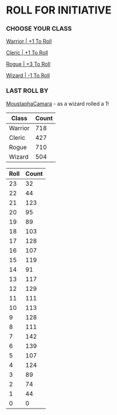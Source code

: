 # ROLL FOR INITIATIVE
### CHOOSE YOUR CLASS

[Warrior | +1 To Roll](https://github.com/benjaminsampica/benjaminsampica/issues/new?title=roll%7Cwarrior&body=Just+click+%27Submit+new+issue%27.)

[Cleric | +1 To Roll](https://github.com/benjaminsampica/benjaminsampica/issues/new?title=roll%7Ccleric&body=Just+click+%27Submit+new+issue%27.)

[Rogue | +3 To Roll](https://github.com/benjaminsampica/benjaminsampica/issues/new?title=roll%7Crogue&body=Just+click+%27Submit+new+issue%27.)

[Wizard | -1 To Roll](https://github.com/benjaminsampica/benjaminsampica/issues/new?title=roll%7Cwizard&body=Just+click+%27Submit+new+issue%27.)
### LAST ROLL BY
[MoustaphaCamara](https://www.github.com/MoustaphaCamara) - as a wizard rolled a 1!

|Class|Count|
|-|-|
|Warrior|718|
|Cleric|427|
|Rogue|710|
|Wizard|504|

|Roll|Count|
|-|-|
|23|32
|22|44
|21|123
|20|95
|19|89
|18|103
|17|128
|16|107
|15|119
|14|91
|13|117
|12|129
|11|111
|10|113
|9|128
|8|111
|7|142
|6|139
|5|107
|4|124
|3|89
|2|74
|1|44
|0|0
